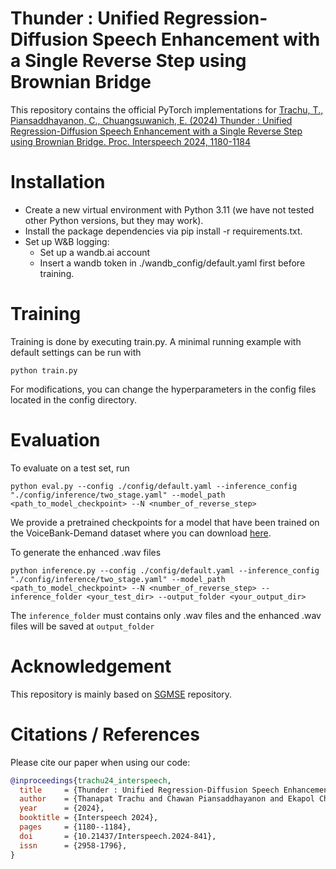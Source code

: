 # Thunder : Unified Regression-Diffusion Speech Enhancement with a Single Reverse Step using Brownian Bridge
This repository contains the official PyTorch implementations for [Trachu, T., Piansaddhayanon, C., Chuangsuwanich, E. (2024) Thunder : Unified Regression-Diffusion Speech Enhancement with a Single Reverse Step using Brownian Bridge. Proc. Interspeech 2024, 1180-1184](https://www.isca-archive.org/interspeech_2024/trachu24_interspeech.html#)

# Installation
- Create a new virtual environment with Python 3.11 (we have not tested other Python versions, but they may work).
- Install the package dependencies via pip install -r requirements.txt.
- Set up W&B logging:
  - Set up a wandb.ai account
  - Insert a wandb token in ./wandb_config/default.yaml first before training.

# Training
Training is done by executing train.py. A minimal running example with default settings can be run with
```
python train.py
```
For modifications, you can change the hyperparameters in the config files located in the config directory.

# Evaluation
To evaluate on a test set, run
```
python eval.py --config ./config/default.yaml --inference_config "./config/inference/two_stage.yaml" --model_path <path_to_model_checkpoint> --N <number_of_reverse_step>
```
We provide a pretrained checkpoints for a model that have been trained on the VoiceBank-Demand dataset where you can download [here](https://drive.google.com/file/d/1_dtVsJVfG1H01-35BvU48LTtyrzAMvTV/view?usp=sharing).

To generate the enhanced .wav files
```
python inference.py --config ./config/default.yaml --inference_config "./config/inference/two_stage.yaml" --model_path <path_to_model_checkpoint> --N <number_of_reverse_step> --inference_folder <your_test_dir> --output_folder <your_output_dir>
```
The ```inference_folder``` must contains only .wav files and the enhanced .wav files will be saved at ```output_folder```

# Acknowledgement
This repository is mainly based on [SGMSE](https://github.com/sp-uhh/sgmse/blob/main/sgmse/backbones/ncsnpp.py) repository.

# Citations / References
Please cite our paper when using our code:
```bib
@inproceedings{trachu24_interspeech,
  title     = {Thunder : Unified Regression-Diffusion Speech Enhancement with a Single Reverse Step using Brownian Bridge},
  author    = {Thanapat Trachu and Chawan Piansaddhayanon and Ekapol Chuangsuwanich},
  year      = {2024},
  booktitle = {Interspeech 2024},
  pages     = {1180--1184},
  doi       = {10.21437/Interspeech.2024-841},
  issn      = {2958-1796},
}
```
